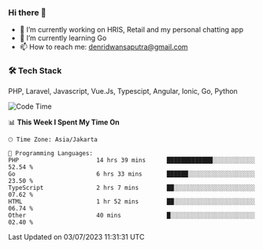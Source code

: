 ### Hi there 👋

- 🔭 I’m currently working on HRIS, Retail and my personal chatting app
- 🌱 I’m currently learning Go
- 📫 How to reach me: denridwansaputra@gmail.com


### 🛠 Tech Stack
PHP, Laravel, Javascript, Vue.Js, Typescipt, Angular, Ionic, Go, Python


<!--START_SECTION:waka-->
![Code Time](http://img.shields.io/badge/Code%20Time-3%2C411%20hrs%2030%20mins-blue)

📊 **This Week I Spent My Time On** 

```text
🕑︎ Time Zone: Asia/Jakarta

💬 Programming Languages: 
PHP                      14 hrs 39 mins      █████████████░░░░░░░░░░░░   52.54 % 
Go                       6 hrs 33 mins       ██████░░░░░░░░░░░░░░░░░░░   23.50 % 
TypeScript               2 hrs 7 mins        ██░░░░░░░░░░░░░░░░░░░░░░░   07.62 % 
HTML                     1 hr 52 mins        ██░░░░░░░░░░░░░░░░░░░░░░░   06.74 % 
Other                    40 mins             █░░░░░░░░░░░░░░░░░░░░░░░░   02.40 % 
```


 Last Updated on 03/07/2023 11:31:31 UTC
<!--END_SECTION:waka-->
